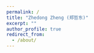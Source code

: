 ```yaml
---
permalink: /
title: "Zhedong Zheng (郑哲东)"
excerpt: ""
author_profile: true
redirect_from: 
  - /about/
---
```



<head> 
	<style>
		.paper-card {
		  background-color: #f9f9f9; /* 淡灰色背景 */
		  padding: 16px;
		  border-radius: 12px;
		  box-shadow: 0 2px 5px rgba(0, 0, 0, 0.05); /* 初始轻微阴影 */
		  margin-bottom: 16px;
		  transition: all 0.25s ease-in-out;
		}
		
		.author {
			text-decoration: none !important;
			color: #333333;
		}
	    a.code-link {
	      color: #181717 !important;
	    }

	    a.zhihu-link {
	      color: #0084FF !important;
	    }

	    a.video-link {
	      color: #FF0000 !important;
	    }

	    a.pdf-link {
	      color: #E41F26 !important;
	    }
		.oral-tag {
		  color: orange;
		}

	    /* 可选 hover 效果 */
	    a.code-link:hover {
	      color: #333 !important;
	    }

	    a.zhihu-link:hover  {
	      color: #006ddf !important;
	    }

	    a.video-link:hover {
	      color: #cc0000 !important;
	    }

	    a.pdf-link:hover{
	      color: #b51a1f !important;
	    }
		.author:hover {
			text-decoration: underline;
			color: #0066cc;
		}
		/* 悬停时的弹起效果 */
		.paper-card:hover {
		  transform: translateY(-4px); /* 微微上移 */
		  box-shadow: 0 8px 16px rgba(0, 0, 0, 0.15); /* 增强阴影 */
		}
	</style>
</head>


<meta name="description"
  content="Zhedong Zheng is  a tenure-track assistant professor with the University of Macau, specializing in person re-identification (reID). He obtained his Ph.D. from UTS's ReLER Lab, mentored by Prof. Yi Yang and Dr. Liang Zheng. With a strong foundation from Fudan University, he has collaborated with leading experts at Nvidia and Baidu. His focus on reID underscores his dedication to advancing this vital field.">  
<meta name="keywords" content="Zhedong Zheng, Person Re-ID, Object Re-ID, Person Retrieval, Person Search" />
		   
Hi! I am currently a tenure-track assistant professor with the [University of Macau](https://www.fst.um.edu.mo/people/zhedongzheng/). Prior to this, I was a postdoctoral research fellow at School of Computing, National University of Singapore with <a href="https://www.chuatatseng.com">Prof. Tat-Seng Chua</a> and <a href="https://www.comp.nus.edu.sg/~ayao/">Prof. Angela Yao</a>. I received Ph.D. from the <a href="https://reler.net/">ReLER Lab</a>, <a href="https://www.uts.edu.au/">University of Technology Sydney (UTS) </a>, under the supervision of <a href="https://scholar.google.com/citations?user=RMSuNFwAAAAJ">Prof. Yi Yang</a> and <a href="https://zheng-lab.cecs.anu.edu.au/">Dr. Liang Zheng</a> (co-supervisor). 
Before that, I completed my Bachelor's degree from <a href="https://www.fudan.edu.cn">Fudan University</a> in 2016, under the supervision of <a href="https://scholar.google.com.au/citations?user=DTbhX6oAAAAJ&hl=en">Prof. Xiangyang Xue</a>. 
Throughout my academic journey, I have been fortunate to collaborate with several talented researchers, <a href='https://xiaodongyang.org/'>Xiaodong Yang</a> (Nvidia), <a href='https://chrisding.github.io/'>Zhiding Yu</a> (Nvidia), <a href='https://jankautz.com/'>Jan Kautz</a> (Nvidia), <a href='https://github.com/miraclebiu'>Minyue Jiang</a> (Baidu) and <a href='https://scholar.google.com/citations?user=R1rVRUkAAAAJ'>Xiao Tan</a> (Baidu). I have published 50+ papers <a href='https://scholar.google.com/citations?user=XT17oUEAAAAJ'><img src="https://img.shields.io/endpoint?logo=Google%20Scholar&url=https%3A%2F%2Fcdn.jsdelivr.net%2Fgh%2Flayumi%2Flayumi.github.io@google-scholar-stats%2Fgs_data_shieldsio.json&labelColor=f6f6f6&color=9cf&style=flat&label=citations" alt="googlescholar" ></a> at top-tier conferences and journals.

Open-source projects can be found at my <a href='https://github.com/layumi'>[Github]</a>, and publications can be found at  [SCI](https://www.webofscience.com/wos/author/record/434956), [SCOPUS](https://www.scopus.com/authid/detail.uri?authorId=57200174037), or [Google Scholar](https://scholar.google.com/citations?hl=en&user=XT17oUEAAAAJ). <strong>More details can be found in my [[CV]]({{ site.url }}{{ site.baseurl }}/files/zhedong-resume.pdf). </strong>

<hr>

<h2><i class="fa-solid fa-bullhorn fa-beat"></i> Open Positions</h2>
<p style="color: #CD853F;">I am actively looking for self-motivated Ph.D. and Master students at University of Macau. PhD students will be fully funded with fellowships. For more information, pls visit <a href="https://www.zdzheng.xyz/recruitment/" style="color: #CD853F;">Join Us</a>.</p>
<!---
<ul>
<li> <mark>If you are a NUS Undergraduate / Master student who is interested in doing research/project with me, please contact me via email with your CV. My current email address is zdzheng AT nus.edu.sg . We will have at least two mentors to guide you and provide gpu resource supports.</mark></li> 
</ul>
-->	
<hr>



<h2><i class="fa-regular fa-compass fa-shake"></i> Research Statement</h2>

My work focuses on multi-view [object re-identification](https://scholar.google.com.sg/citations?view_op=search_authors&hl=zh-CN&mauthors=label:object_re_identification), [AIGC](https://scholar.google.com.sg/citations?view_op=search_authors&hl=zh-CN&mauthors=label:aigc) and [data-centric AI](https://scholar.google.com.sg/citations?view_op=search_authors&hl=zh-CN&mauthors=label:data_centric_ai), under a multi-camera scenario, e.g., swarm robotics, self-driving car, and smart city.

The child understands a 3D object, not from a still image, but from multiple modalities (images / videos / audio) capturing the target of interest from different viewpoints.


<!---
Big data is the primary part of training data-driven models. There remain three scientific questions. 

- Data Generation:  How to obtain more data? Due to the annotation costs and privacy concerns,  we usually could not access the large-scale data easily.  

- Prior Knowledge:  Does more data mean a better model? Deep learning also demands a deep understanding of data (robustness and explainability).

- Efficiency:  How to train on million-scale data? What data matters most? Efficient training and inference is needed.  

AI is not when a computer can write poetry. AI is when a computer want to write poetry. 
-->
<hr>


<h2><i class="fa-solid fa-mug-hot fa-bounce"></i> News</h2>
<ul>
  <li><strong>ACM MM 2025:</strong> 2 papers — 
    <a href="https://www.zdzheng.xyz/publication/UniAD-In2025"> Anomaly Detection</a>, 
    <a href="https://www.zdzheng.xyz/publication/Domain-A2025"> Neural Painting - BNI Track <span class="oral-tag">(<i class="fas fa-star"></i>{Oral)</span></a>, 
  </li>
  
  <li><strong>ICCV 2025:</strong> 3 papers — 
    <a href="https://www.zdzheng.xyz/publication/Video2BE2025">Video2BEV</a>, 
    <a href="https://www.zdzheng.xyz/publication/Beyond-W2025">Anomaly Retrieval <span class="oral-tag">(<i class="fas fa-star"></i>{Highlight)</span></a>, 
    <a href="https://www.zdzheng.xyz/publication/Harnessi2025">3D Detection</a>
  </li>

  <li><strong>ICLR 2025:</strong> <a href="https://www.zdzheng.xyz/publication/Ctrl-u-R2025">Conditional Generation</a></li>
  <li><strong>ACM WWW 2025:</strong> <a href="https://www.zdzheng.xyz/publication/From-Dat2025">Text-based Person Search</a></li>
  <li><strong>ACM MM 2024:</strong> <a href="https://www.zdzheng.xyz/publication/Transfer2024">Domain Adaptation <span class="oral-tag">(<i class="fas fa-star"></i>{Oral)</span></a></li>

  <li><strong>ECCV 2024:</strong> 3 papers — 
    <a href="https://www.zdzheng.xyz/publication/Towards-2024">Text-guided Geolocalization</a>, 
    <a href="https://www.zdzheng.xyz/publication/Depth-aw2024">Blind Image Decomposition</a>, 
    <a href="https://www.zdzheng.xyz/publication/Approach2024">Unsupervised 3D Object Detection</a>
  </li>

  <li><strong>ACM MM 2025 Workshop:</strong> Aerial-view Imaging 
    <a href="https://www.zdzheng.xyz/ACMMM2025Workshop-UAV/">[Call for Papers]</a>
  </li>
</ul>

<details>
  <summary>--View More--</summary>
  <ul>
    <li><strong>ACM MM 2024 Workshops:</strong> 
      <a href="https://www.zdzheng.xyz/ACMMM2024Workshop-UAV/">Aerial-view Imaging</a>, 
      <a href="https://videorelation.nextcenter.org/MMGR24/">Multimodal Learning</a>
    </li>
    <li><strong>ICLR 2024:</strong> 
      <a href="https://www.zdzheng.xyz/publication/Composed2024">Compositional Retrieval</a> 
      <a href="https://github.com/Monoxide-Chen/uncertainty_retrieval">[code]</a>
    </li>
    <li><strong>ACM ICMR 2024 Workshop:</strong> Multimedia Object Re-ID 
      <a href="https://www.zdzheng.xyz/MORE2024/">[Call for Papers]</a>
    </li>
    <li><strong>ACM MM 2023:</strong> 2 papers — 
      <a href="https://www.zdzheng.xyz/publication/Towards-2023">Text-image Re-ID</a>, 
      <a href="https://www.zdzheng.xyz/publication/PiPa-Pix2023">Domain Adaptation</a>
    </li>
    <li><strong>CVPR 2023:</strong> 2 papers — 
      <a href="https://www.zdzheng.xyz/publication/Context-2023">Weather Removal</a>, 
	  <a href="https://www.zdzheng.xyz/publication/Are-Bina2023">Video Moment Retrieval</a>
	</li>  
    <li><strong>IJCV 2022:</strong> <a href="https://zdzheng.xyz/publication/U-turn-C2022">Adversarial Retrieval</a></li>
    <li><strong>TNNLS 2022:</strong> <a href="https://zdzheng.xyz/publication/Paramete2022">3D Human Re-ID</a></li>
    <li><strong>TIP 2022:</strong> 2 papers — 
      <a href="https://zdzheng.xyz/publication/Adaptive2022">AdaBoost Adaptation</a>, 
      <a href="https://zdzheng.xyz/publication/Joint-Re2022">Drone Geolocalization</a>
    </li>
    <li><strong>CVPR 2022:</strong> <a href="https://zdzheng.xyz/publication/Multi-Vi2022">NeRF</a></li>
    <li><strong>ICME 2022:</strong> Special Session on Responsible Retrieval 
      <a href="https://zdzheng.xyz/ICME2022SS/">[Call for Papers]</a>
    </li>
    <li><strong>Ph.D. Thesis:</strong> Chancellor’s List</li>
    <li><strong>Award:</strong> 2021 IEEE CAS Outstanding Young Author Award 
      <a href="https://ieee-cas.org/award/outstanding-paper-awards/outstanding-young-author-award#recipients">[link]</a>
    </li>
    <li><strong>IJCV 2021:</strong> 
      <a href="https://zdzheng.xyz/publication/Recti2021">Uncertainty</a> 
      <a href="https://github.com/layumi/Seg_Uncertainty">[code]</a>
    </li>
    <li><strong>ACM MM 2020:</strong> Drone-view Dataset 
      <a href="https://zdzheng.xyz/publication/Unive2020">[PDF]</a> 
      <a href="https://github.com/layumi/University1652-Baseline">[Dataset]</a> 
      <a href="https://www.youtube.com/embed/dzxXPp8tVn4?vq=hd1080">[Video]</a> 
      <a href="https://zdzheng.xyz/files/ACM-MM-Talk.pdf">[Slide]</a>
    </li>
  </ul>
</details>


<!---	
<li><strong>PI</strong>, FDCT/0043/2025/RIA1, “Robust Long-Tail Anomaly Recognition via Multi-Modality Learning”, 2025–2028 MOP 2.13 million (≈ USD 260K)</li>
<li> People live in a 3D world. Why not conduct representation learning in the 3D space? <a href="https://arxiv.org/abs/2006.04569">[arXiv]</a> <a href="https://github.com/layumi/person-reid-3d">[code]</a></li>
<li> We have achieved the <strong>1st</strong> place in AICity Challenge Vehicle Re-id Track, CVPR 2020. <a href="https://github.com/layumi/AICIty-reID-2020">[code] </a></li>
<li> Two papers to appear at IJCAI 2020. <a href="https://zdzheng.xyz/publication/Unsup2020">[PDF1]</a><a href="https://github.com/layumi/Seg_Uncertainty">[code1]</a><a href="https://zdzheng.xyz/publication/Real-2020">[PDF2]</a>
	<a href="https://github.com/huangzhikun1995/IPM-Net">[code2]</a></li>
<li> One paper to appear at CVPR 2019 as oral presentation. <a href="https://zdzheng.xyz/publication/Joint2019">[PDF]</a><a href="https://www.youtube.com/watch?v=ubCrEAIpQs4">[3-min video]</a> <a href="https://github.com/NVlabs/DG-Net">[code]</a></li>
<li> One paper to appear at ECCV 2018. <a href="https://arxiv.org/abd/1807.08260">[arXiv]</a> <a href="https://github.com/RoyalVane/MMAN">[code]</a> </li>
<li> One paper to appear at CVPR 2018. <a href="https://arxiv.org/abs/1711.10295">[arXiv]</a> <a href="https://github.com/zhunzhong07/CamStyle">[code]</a> </li>
<li> One paper to appear at ICCV 2017 as spotlight presentation. <a href="https://arxiv.org/abs/1701.07717">[arXiv]</a> <a href="https://github.com/layumi/Person-reID_GAN"> [code]</a> </li>
-->

<hr>


<h2><i class="fa-solid fa-palette fa-beat"></i> Others</h2>
<ul>
<li>  <a href="https://www.youtube.com/watch?v=kI3Oc-sxSoA">Shanghai</a> is my hometown, and it is a lovely place to have a sightseeing tour. </li>
<li>  I was a poster maker when I studied at Fudan University. You may check out <a href="https://www.zdzheng.xyz/poster_page">my posters</a>.</li>
<li>  I sometimes write Chinese blogs and share insights at <a href="https://www.zhihu.com/people/zhengzhedong">Zhihu</a>.</li>
</ul>
Do not press the red button!

<a href="https://zdzheng.xyz/redbutton.html"> <img src="https://zdzheng.xyz/images/red.webp" alt="red" width="50" height="50"></a>
<a href="https://zdzheng.xyz/greenbutton.html"> <img src="https://zdzheng.xyz/images/green.webp" alt="green" width="50" height="50"> </a>




  


